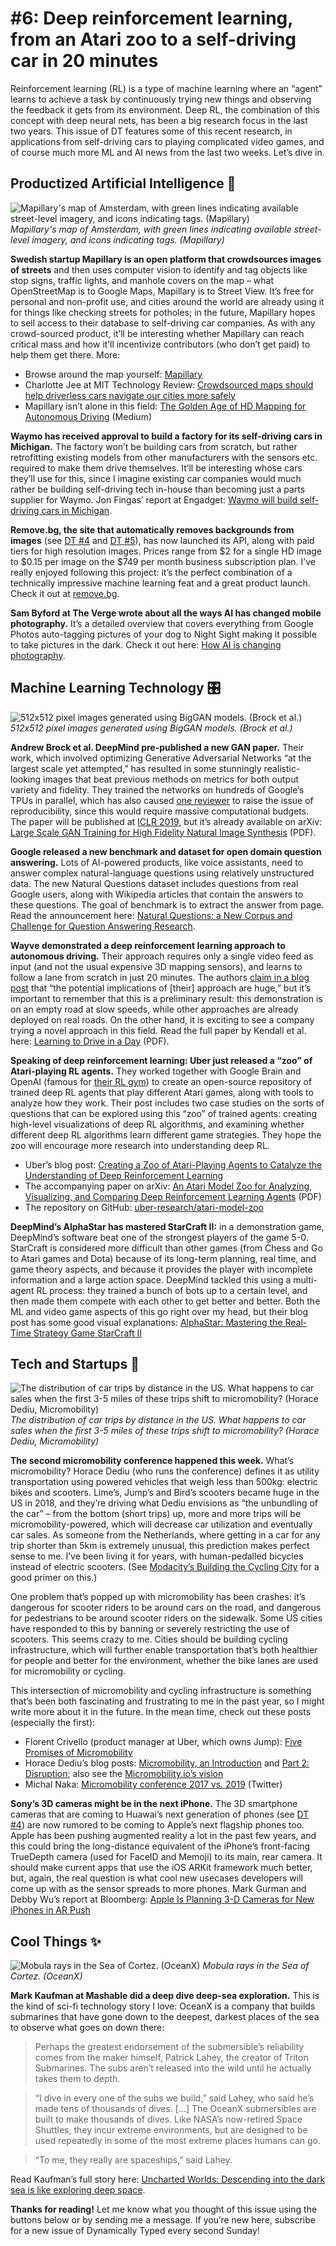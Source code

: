 # #6: Deep reinforcement learning, from an Atari zoo to a self-driving car in 20 minutes 

Reinforcement learning (RL) is a type of machine learning where an “agent” learns to achieve a task by continuously trying new things and observing the feedback it gets from its environment.
Deep RL, the combination of this concept with deep neural nets, has been a big research focus in the last two years.
This issue of DT features some of this recent research, in applications from self-driving cars to playing complicated video games, and of course much more ML and AI news from the last two weeks.
Let’s dive in.

## Productized Artificial Intelligence 🔌

![Mapillary's map of Amsterdam, with green lines indicating available street-level imagery, and icons indicating tags. (Mapillary)](https://s3.amazonaws.com/revue/items/images/004/198/786/mail/mapillary-2.jpg?1549189934)
_Mapillary's map of Amsterdam, with green lines indicating available street-level imagery, and icons indicating tags. (Mapillary)_

**Swedish startup Mapillary is an open platform that crowdsources images of streets** and then uses computer vision to identify and tag objects like stop signs, traffic lights, and manhole covers on the map – what OpenStreetMap is to Google Maps, Mapillary is to Street View.
It’s free for personal and non-profit use, and cities around the world are already using it for things like checking streets for potholes; in the future, Mapillary hopes to sell access to their database to self-driving car companies.
As with any crowd-sourced product, it’ll be interesting whether Mapillary can reach critical mass and how it’ll incentivize contributors (who don’t get paid) to help them get there.
More:

- Browse around the map yourself: [Mapillary](https://www.mapillary.com/app/?focus=map&lat=52.35310195496024&lng=4.883763916141675&menu=false&pKey=psvLqgY-VhkVViZDlgMrkg&utm_campaign=Dynamically%20Typed&utm_medium=email&utm_source=Revue%20newsletter&x=0.6216437437477728&y=0.5139292283493687&z=11.345079927556345&zoom=0)
- Charlotte Jee at MIT Technology Review: [Crowdsourced maps should help driverless cars navigate our cities more safely](https://www.technologyreview.com/s/612825/open-source-maps-should-help-driverless-cars-navigate-our-cities-more-safely/?utm_campaign=Dynamically%20Typed&utm_medium=email&utm_source=Revue%20newsletter)
- Mapillary isn’t alone in this field: [The Golden Age of HD Mapping for Autonomous Driving](https://medium.com/syncedreview/the-golden-age-of-hd-mapping-for-autonomous-driving-b2a2ec4c11d?utm_campaign=Dynamically%20Typed&utm_medium=email&utm_source=Revue%20newsletter) (Medium)

**Waymo has received approval to build a factory for its self-driving cars in Michigan.**
The factory won’t be building cars from scratch, but rather retrofitting existing models from other manufacturers with the sensors etc.
required to make them drive themselves.
It’ll be interesting whose cars they’ll use for this, since I imagine existing car companies would much rather be building self-driving tech in-house than becoming just a parts supplier for Waymo.
Jon Fingas’ report at Engadget: [Waymo will build self-driving cars in Michigan](https://www.engadget.com/2019/01/22/waymo-to-build-self-driving-cars-in-michigan/?utm_campaign=Dynamically%20Typed&utm_medium=email&utm_source=Revue%20newsletter).

**Remove.bg, the site that automatically removes backgrounds from images** (see [DT #4](https://www.getrevue.co/profile/dynamically-typed/issues/4-gan-you-feel-the-love-tonight-151860?utm_campaign=Dynamically%20Typed&utm_medium=email&utm_source=Revue%20newsletter) and [DT #5](https://www.getrevue.co/profile/dynamically-typed/issues/5-hey-google-what-s-a-golden-kitty-153366?utm_campaign=Dynamically%20Typed&utm_medium=email&utm_source=Revue%20newsletter)), has now launched its API, along with paid tiers for high resolution images.
Prices range from $2 for a single HD image to $0.15 per image on the $749 per month business subscription plan.
I’ve really enjoyed following this project: it’s the perfect combination of a technically impressive machine learning feat and a great product launch.
Check it out at [remove.bg](https://www.remove.bg/?utm_campaign=Dynamically%20Typed&utm_medium=email&utm_source=Revue%20newsletter).

**Sam Byford at The Verge wrote about all the ways AI has changed mobile photography.**
It’s a detailed overview that covers everything from Google Photos auto-tagging pictures of your dog to Night Sight making it possible to take pictures in the dark.
Check it out here: [How AI is changing photography](https://www.theverge.com/2019/1/31/18203363/ai-artificial-intelligence-photography-google-photos-apple-huawei?utm_campaign=Dynamically%20Typed&utm_medium=email&utm_source=Revue%20newsletter).

## Machine Learning Technology 🎛

![512x512 pixel images generated using BigGAN models. (Brock et al.)](https://s3.amazonaws.com/revue/items/images/004/196/926/mail/screenshot-2019-02-02-at-12-07.jpg?1549109620)
_512x512 pixel images generated using BigGAN models. (Brock et al.)_

**Andrew Brock et al.
DeepMind pre-published a new GAN paper.**
Their work, which involved optimizing Generative Adversarial Networks “at the largest scale yet attempted,” has resulted in some stunningly realistic-looking images that beat previous methods on metrics for both output variety and fidelity.
They trained the networks on hundreds of Google’s TPUs in parallel, which has also caused [one reviewer](https://openreview.net/forum?id=B1xsqj09Fm&noteId=HklmZ1xqhm&utm_campaign=Dynamically%20Typed&utm_medium=email&utm_source=Revue%20newsletter) to raise the issue of reproducibility, since this would require massive computational budgets.
The paper will be published at [ICLR 2019](https://iclr.cc/?utm_campaign=Dynamically%20Typed&utm_medium=email&utm_source=Revue%20newsletter), but it’s already available on arXiv: [Large Scale GAN Training for High Fidelity Natural Image Synthesis](https://arxiv.org/pdf/1809.11096.pdf?utm_campaign=Dynamically%20Typed&utm_medium=email&utm_source=Revue%20newsletter) (PDF).

**Google released a new benchmark and dataset for open domain question answering.**
Lots of AI-powered products, like voice assistants, need to answer complex natural-language questions using relatively unstructured data.
The new Natural Questions dataset includes questions from real Google users, along with Wikipedia articles that contain the answers to these questions.
The goal of benchmark is to extract the answer from page.
Read the announcement here: [Natural Questions: a New Corpus and Challenge for Question Answering Research](http://ai.googleblog.com/2019/01/natural-questions-new-corpus-and.html?utm_campaign=Dynamically%20Typed&utm_medium=email&utm_source=Revue%20newsletter).

**Wayve demonstrated a deep reinforcement learning approach to autonomous driving.**
Their approach requires only a single video feed as input (and not the usual expensive 3D mapping sensors), and learns to follow a lane from scratch in just 20 minutes.
The authors [claim in a blog post](https://wayve.ai/blog/learning-to-drive-in-a-day-with-reinforcement-learning?utm_campaign=Dynamically%20Typed&utm_medium=email&utm_source=Revue%20newsletter) that “the potential implications of [their] approach are huge,” but it’s important to remember that this is a preliminary result: this demonstration is on an empty road at slow speeds, while other approaches are already deployed on real roads.
On the other hand, it is exciting to see a company trying a novel approach in this field.
Read the full paper by Kendall et al.
here: [Learning to Drive in a Day](https://arxiv.org/pdf/1807.00412.pdf?utm_campaign=Dynamically%20Typed&utm_medium=email&utm_source=Revue%20newsletter) (PDF).

**Speaking of deep reinforcement learning: Uber just released a “zoo” of Atari-playing RL agents.**
They worked together with Google Brain and OpenAI (famous for [their RL gym](https://gym.openai.com/?utm_campaign=Dynamically%20Typed&utm_medium=email&utm_source=Revue%20newsletter)) to create an open-source repository of trained deep RL agents that play different Atari games, along with tools to analyze how they work.
Their post includes two case studies on the sorts of questions that can be explored using this “zoo” of trained agents: creating high-level visualizations of deep RL algorithms, and examining whether different deep RL algorithms learn different game strategies.
They hope the zoo will encourage more research into understanding deep RL.

- Uber’s blog post: [Creating a Zoo of Atari-Playing Agents to Catalyze the Understanding of Deep Reinforcement Learning](https://eng.uber.com/atari-zoo-deep-reinforcement-learning/?utm_campaign=Dynamically%20Typed&utm_medium=email&utm_source=Revue%20newsletter)
- The accompanying paper on arXiv: [An Atari Model Zoo for Analyzing, Visualizing, and Comparing Deep Reinforcement Learning Agents](https://arxiv.org/pdf/1812.07069?utm_campaign=Dynamically%20Typed&utm_medium=email&utm_source=Revue%20newsletter) (PDF)
- The repository on GitHub: [uber-research/atari-model-zoo](https://github.com/uber-research/atari-model-zoo?utm_campaign=Dynamically%20Typed&utm_medium=email&utm_source=Revue%20newsletter)

**DeepMind’s AlphaStar has mastered StarCraft II:** in a demonstration game, DeepMind’s software beat one of the strongest players of the game 5-0.
StarCraft is considered more difficult than other games (from Chess and Go to Atari games and Dota) because of its long-term planning, real time, and game theory aspects, and because it provides the player with incomplete information and a large action space.
DeepMind tackled this using a multi-agent RL process: they trained a bunch of bots up to a certain level, and then made them compete with each other to get better and better.
Both the ML and video game aspects of this go right over my head, but their blog post has some good visual explanations: [AlphaStar: Mastering the Real-Time Strategy Game StarCraft II](https://deepmind.com/blog/alphastar-mastering-real-time-strategy-game-starcraft-ii/?utm_campaign=ea5bfae276-Benedict%27s%20Newsletter_COPY_01&utm_medium=email&utm_source=Benedict%27s%20newsletter&utm_term=0_4999ca107f-ea5bfae276-70536657)

## Tech and Startups 🚀

![The distribution of car trips by distance in the US. What happens to car sales when the first 3-5 miles of these trips shift to micromobility? (Horace Dediu, Micromobility)](https://s3.amazonaws.com/revue/items/images/004/197/828/mail/blogpost_disruption-01.png?1549144837)
_The distribution of car trips by distance in the US. What happens to car sales when the first 3-5 miles of these trips shift to micromobility? (Horace Dediu, Micromobility)_

**The second micromobility conference happened this week.**
What’s micromobility?
Horace Dediu (who runs the conference) defines it as utility transportation using powered vehicles that weigh less than 500kg: electric bikes and scooters.
Lime’s, Jump’s and Bird’s scooters became huge in the US in 2018, and they’re driving what Dediu envisions as “the unbundling of the car” – from the bottom (short trips) up, more and more trips will be micromobility-powered, which will decrease car utilization and eventually car sales.
As someone from the Netherlands, where getting in a car for any trip shorter than 5km is extremely unusual, this prediction makes perfect sense to me.
I’ve been living it for years, with human-pedalled bicycles instead of electric scooters.
(See [Modacity’s Building the Cycling City](http://www.modacitylife.com/building-the-cycling-city/?utm_campaign=Dynamically%20Typed&utm_medium=email&utm_source=Revue%20newsletter) for a good primer on this.)

One problem that’s popped up with micromobility has been crashes: it’s dangerous for scooter riders to be around cars on the road, and dangerous for pedestrians to be around scooter riders on the sidewalk.
Some US cities have responded to this by banning or severely restricting the use of scooters.
This seems crazy to me.
Cities should be building cycling infrastructure, which will further enable transportation that’s both healthier for people and better for the environment, whether the bike lanes are used for micromobility or cycling.

This intersection of micromobility and cycling infrastructure is something that’s been both fascinating and frustrating to me in the past year, so I might write more about it in the future.
In the mean time, check out these posts (especially the first):

- Florent Crivello (product manager at Uber, which owns Jump): [Five Promises of Micromobility](https://florentcrivello.com/index.php/2019/01/28/five-promises-of-micromobility/?utm_campaign=Dynamically%20Typed&utm_medium=email&utm_source=Revue%20newsletter)
- Horace Dediu’s blog posts: [Micromobility, an Introduction](https://micromobility.io/latest-news/2019/1/21/micromobility-an-introduction?utm_campaign=Dynamically%20Typed&utm_medium=email&utm_source=Revue%20newsletter) and [Part 2: Disruption](https://micromobility.io/latest-news/2019/1/22/part-2-disruptionnbsp?utm_campaign=Dynamically%20Typed&utm_medium=email&utm_source=Revue%20newsletter); also see the [Micromobility.io’s vision](https://micromobility.io/about/?utm_campaign=Dynamically%20Typed&utm_medium=email&utm_source=Revue%20newsletter)
- Michal Naka: [Micromobility conference 2017 vs. 2019](https://twitter.com/michalnaka/status/1091062602866671616?utm_campaign=Dynamically%20Typed&utm_medium=email&utm_source=Revue%20newsletter) (Twitter)

**Sony’s 3D cameras might be in the next iPhone.**
The 3D smartphone cameras that are coming to Huawai’s next generation of phones (see [DT #4](https://www.getrevue.co/profile/dynamically-typed/issues/4-gan-you-feel-the-love-tonight-151860?utm_campaign=Dynamically%20Typed&utm_medium=email&utm_source=Revue%20newsletter)) are now rumored to be coming to Apple’s next flagship phones too.
Apple has been pushing augmented reality a lot in the past few years, and this could bring the long-distance equivalent of the iPhone’s front-facing TrueDepth camera (used for FaceID and Memoji) to its main, rear camera.
It should make current apps that use the iOS ARKit framework much better, but, again, the real question is what cool new usecases developers will come up with as the sensor spreads to more phones.
Mark Gurman and Debby Wu’s report at Bloomberg: [Apple Is Planning 3-D Cameras for New iPhones in AR Push](https://www.bloomberg.com/news/articles/2019-01-30/apple-is-said-to-prep-new-3-d-camera-for-2020-iphones-in-ar-push?utm_campaign=Dynamically%20Typed&utm_medium=email&utm_source=Revue%20newsletter)

## Cool Things ✨

![Mobula rays in the Sea of Cortez. (OceanX)](https://s3.amazonaws.com/revue/items/images/004/198/916/mail/uploads_2F2019_2F1_2F16_2FOceanX_Mashable_01.09.19_20.jpg_2Ffit-in__1440x1440.jpg?1549194699)
_Mobula rays in the Sea of Cortez. (OceanX)_

**Mark Kaufman at Mashable did a deep dive deep-sea exploration.**
This is the kind of sci-fi technology story I love: OceanX is a company that builds submarines that have gone down to the deepest, darkest places of the sea to observe what goes on down there:

> Perhaps the greatest endorsement of the submersible’s reliability comes from the maker himself, Patrick Lahey, the creator of Triton Submarines.
> The subs aren’t released into the wild until he actually takes them to depth.

> “I dive in every one of the subs we build,” said Lahey, who said he’s made tens of thousands of dives.
> […] The OceanX submersibles are built to make thousands of dives.
> Like NASA’s now-retired Space Shuttles, they incur extreme environments, but are designed to be used repeatedly in some of the most extreme places humans can go.

> “To me, they really are spaceships,” said Lahey.

Read Kaufman’s full story here: [Uncharted Worlds: Descending into the dark sea is like exploring deep space](https://mashable.com/feature/deep-sea-exploration-space-oceanx/?europe=true&utm_campaign=Dynamically%20Typed&utm_medium=email&utm_source=Revue%20newsletter#S7tkUM_5Saq7).

**Thanks for reading!**
Let me know what you thought of this issue using the buttons below or by sending me a message.
If you’re new here, subscribe for a new issue of Dynamically Typed every second Sunday!